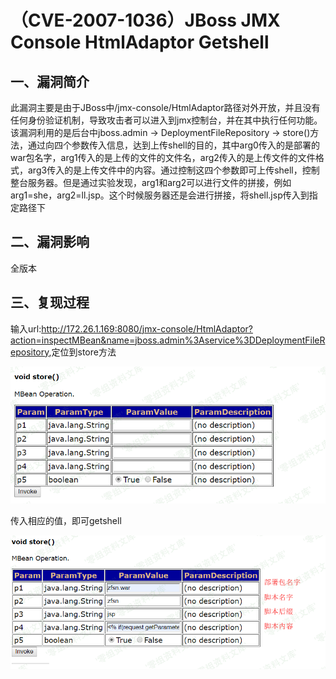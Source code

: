 （CVE-2007-1036）JBoss JMX Console HtmlAdaptor Getshell
=======================================================

一、漏洞简介
------------

此漏洞主要是由于JBoss中/jmx-console/HtmlAdaptor路径对外开放，并且没有任何身份验证机制，导致攻击者可以进入到jmx控制台，并在其中执行任何功能。该漏洞利用的是后台中jboss.admin
-\> DeploymentFileRepository -\>
store()方法，通过向四个参数传入信息，达到上传shell的目的，其中arg0传入的是部署的war包名字，arg1传入的是上传的文件的文件名，arg2传入的是上传文件的文件格式，arg3传入的是上传文件中的内容。通过控制这四个参数即可上传shell，控制整台服务器。但是通过实验发现，arg1和arg2可以进行文件的拼接，例如arg1=she，arg2=ll.jsp。这个时候服务器还是会进行拼接，将shell.jsp传入到指定路径下

二、漏洞影响
------------

全版本

三、复现过程
------------

输入url:<http://172.26.1.169:8080/jmx-console/HtmlAdaptor?action=inspectMBean&name=jboss.admin%3Aservice%3DDeploymentFileRepository>,定位到store方法

![](./.resource/(CVE-2007-1036)JBossJMXConsoleHtmlAdaptorGetshell/media/rId25.png)

传入相应的值，即可getshell

![](./.resource/(CVE-2007-1036)JBossJMXConsoleHtmlAdaptorGetshell/media/rId26.png)
